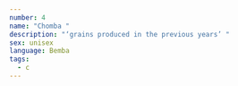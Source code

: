 ```yaml
---
number: 4
name: "Chomba "
description: "‘grains produced in the previous years’ "
sex: unisex
language: Bemba
tags:
  - c
---
```

